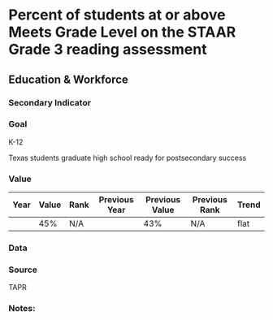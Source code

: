 # Percent of students at or above Meets Grade Level on the STAAR Grade 3 reading assessment

## Education & Workforce

### Secondary Indicator

### **Goal**

K-12

Texas students graduate high school ready for postsecondary success

### Value

| Year |  Value      | Rank     | Previous Year   | Previous Value | Previous Rank | Trend | 
| ----------- | ----------- | ----------- | ----------- | ----------- | ----------- | -----------|
|             | 45%       |     N/A      |             |    43%     | N/A          | flat  |

### Data

### Source

TAPR

### Notes: